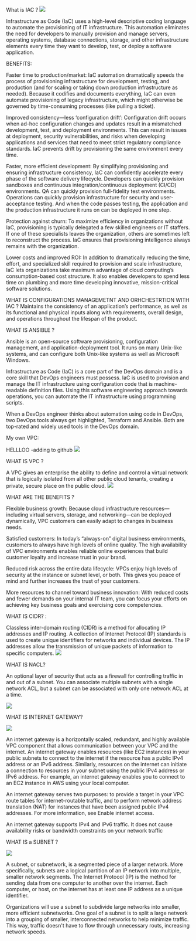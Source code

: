 

What is IAC ?
<img src="iac.png">

Infrastructure as Code (IaC) uses a high-level descriptive coding language to automate the provisioning of IT infrastructure. 
This automation eliminates the need for developers to manually provision and manage servers, operating systems, database connections, storage, and other infrastructure elements every time they want to develop, test, or deploy a software application.

BENEFITS:

Faster time to production/market: IaC automation dramatically speeds the process of provisioning 
infrastructure for development, testing, and production (and for scaling or taking down production infrastructure as needed). Because it codifies and documents everything, IaC can even automate provisioning of legacy infrastructure, which might otherwise be governed by time-consuming processes (like pulling a ticket).

Improved consistency—less ‘configuration drift’: Configuration drift occurs when ad-hoc configuration changes and updates result
in a mismatched development, test, and deployment environments. This can result in issues at deployment, security vulnerabilities, and risks when developing applications and services that need to meet strict regulatory compliance standards. IaC prevents drift by provisioning the same environment every time.

Faster, more efficient development: By simplifying provisioning and ensuring infrastructure consistency, IaC can confidently accelerate every phase of the software delivery lifecycle. Developers can quickly provision sandboxes and continuous integration/continuous deployment (CI/CD) environments. QA can quickly provision full-fidelity test environments. Operations can quickly provision infrastructure for security and user-acceptance testing. And when the code passes testing, the application and the production infrastructure it runs on can be deployed in one step.

Protection against churn: To maximize efficiency in organizations without IaC, provisioning is typically delegated a few skilled engineers or IT staffers. If one of these specialists leaves the organization, others are sometimes left to reconstruct the process. IaC ensures that provisioning intelligence always remains with the organization.

Lower costs and improved ROI: In addition to dramatically reducing the time, effort, and specialized skill required to provision and scale infrastructure, IaC lets organizations take maximum advantage of cloud computing’s consumption-based cost structure. It also enables developers to spend less time on plumbing and more time developing innovative, mission-critical software solutions.



WHAT IS CONFIGURATIONS MANAGEMETNT AND ORHCHESTRTION WITH IAC ?
Maintains the consistency of an application’s performance, 
as well as its functional and physical inputs along with requirements, overall design, and operations throughout the lifespan of the product.

WHAT IS ANSIBLE ?

Ansible is an open-source software provisioning, configuration management, and application-deployment tool.
It runs on many Unix-like systems, and can configure both Unix-like systems as well as Microsoft Windows. 

Infrastructure as Code (IaC) is a core part of the DevOps domain and is a core skill that DevOps engineers must possess. IaC is used to provision and manage the IT infrastructure using configuration code that is machine-readable definition files. Using this software engineering approach towards operations, you can automate the IT infrastructure using programming scripts.

When a DevOps engineer thinks about automation using code in DevOps, two DevOps tools always get highlighted, Terraform and Ansible. Both are top-rated and widely used tools in the DevOps domain.


My own VPC:

HELLLOO
-adding to github
<img src = "my_VPC.png">

WHAT IS VPC ?

 A VPC gives an enterprise the ability to define and control a virtual network that is logically isolated from all other public cloud tenants, 
creating a private, secure place on the public cloud.
<img src = "VPC.jpg">


WHAT ARE THE BENEFITS ?

Flexible business growth: Because cloud infrastructure resources—including virtual servers, 
storage, and networking—can be deployed dynamically, 
VPC customers can easily adapt to changes in business needs.

Satisfied customers: In today’s “always-on” digital business environments, customers to always have high levels of online quality. 
The high availability of VPC environments enables reliable online experiences that build customer loyalty and increase trust in your brand.

Reduced risk across the entire data lifecycle: VPCs enjoy high levels of security at the instance or subnet level, or both. 
This gives you peace of mind and further increases the trust of your customers.

More resources to channel toward business innovation: With reduced costs and fewer demands on your internal IT team,
 you can focus your efforts on achieving key business goals and exercising core competencies.


WHAT IS CIDR? :

Classless inter-domain routing (CIDR) is a method 
for allocating IP addresses and IP routing. 
A collection of Internet Protocol (IP) standards is used to create unique identifiers for networks and individual devices. The IP addresses allow the transmission of unique packets of
 information to specific computers.
<img src = "CIDR.jpg">

WHAT IS NACL?

An optional layer of security that acts as a firewall for controlling traffic in and out of a subnet.
 You can associate multiple subnets with a single network ACL, but a subnet can be associated with only one network ACL at a time.

<img src = "NACL.jpg">

WHAT IS INTERNET GATEWAY?

<img src = "INTERNET.png">

An internet gateway is a horizontally scaled, redundant, and highly available VPC component that allows communication between your VPC and the internet.
  An internet gateway enables resources (like EC2 instances) in your public subnets to connect to the internet if the resource has a public IPv4 address or an IPv6 address.
  Similarly, resources on the internet can initiate a connection to resources in your subnet using the public IPv4 address or IPv6 address.
  For example, an internet gateway enables you to connect to an EC2 instance in AWS using your local computer.

An internet gateway serves two purposes: to provide a target in your VPC route tables for internet-routable traffic, and to perform network address translation (NAT)
  for instances that have been assigned public IPv4 addresses. For more information, see Enable internet access.

An internet gateway supports IPv4 and IPv6 traffic. It does not cause availability risks or bandwidth constraints on your network traffic


WHAT IS a SUBNET ?


<img src = "SUBNET.png">



A subnet, or subnetwork, is a segmented piece of a larger network.
 More specifically, subnets are a logical partition of an IP network into multiple, smaller network segments. 
The Internet Protocol (IP) is the method for sending data from one computer to another over the internet.
 Each computer, or host, on the internet has at least one IP address as a unique identifier.

Organizations will use a subnet to subdivide large networks into smaller, more efficient subnetworks.
 One goal of a subnet is to split a large network into a grouping of smaller, interconnected networks to help minimize traffic.
 This way, traffic doesn't have to flow through unnecessary routs, increasing network speeds.






